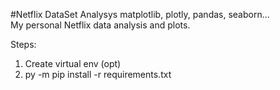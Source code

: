 #Netflix DataSet Analysys
matplotlib, plotly, pandas, seaborn...<br>
My personal Netflix data analysis and plots.

Steps:
1) Create virtual env (opt)
2) py -m pip install -r requirements.txt
